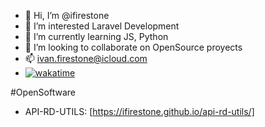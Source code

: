 - 👋 Hi, I’m @ifirestone
- 👀 I’m interested Laravel Development
- 🌱 I’m currently learning JS, Python
- 💞️ I’m looking to collaborate on OpenSource proyects
- 📫 ivan.firestone@icloud.com
- [![wakatime](https://wakatime.com/badge/user/7c82a842-ae69-49a2-9d33-87a9b5f7fcd8.svg)](https://wakatime.com/@7c82a842-ae69-49a2-9d33-87a9b5f7fcd8)

#OpenSoftware
- API-RD-UTILS: [https://ifirestone.github.io/api-rd-utils/]
